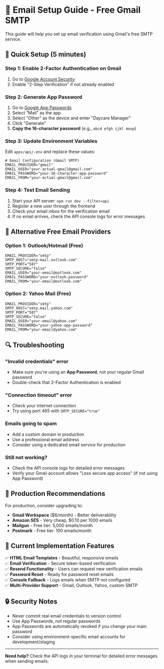 # 📧 Email Setup Guide - Free Gmail SMTP

This guide will help you set up email verification using Gmail's free SMTP service.

## 🔧 Quick Setup (5 minutes)

### Step 1: Enable 2-Factor Authentication on Gmail
1. Go to [Google Account Security](https://myaccount.google.com/security)
2. Enable "2-Step Verification" if not already enabled

### Step 2: Generate App Password
1. Go to [Google App Passwords](https://myaccount.google.com/apppasswords)
2. Select "Mail" as the app
3. Select "Other" as the device and enter "Daycare Manager"
4. Click "Generate"
5. **Copy the 16-character password** (e.g., `abcd efgh ijkl mnop`)

### Step 3: Update Environment Variables
Edit `apps/api/.env` and replace these values:

```env
# Email Configuration (Gmail SMTP)
EMAIL_PROVIDER="gmail"
EMAIL_USER="your-actual-gmail@gmail.com"
EMAIL_PASSWORD="your-16-character-app-password"
EMAIL_FROM="your-actual-gmail@gmail.com"
```

### Step 4: Test Email Sending
1. Start your API server: `npm run dev --filter=api`
2. Register a new user through the frontend
3. Check your email inbox for the verification email
4. If no email arrives, check the API console logs for error messages

## 🎯 Alternative Free Email Providers

### Option 1: Outlook/Hotmail (Free)
```env
EMAIL_PROVIDER="smtp"
SMTP_HOST="smtp-mail.outlook.com"
SMTP_PORT="587"
SMTP_SECURE="false"
EMAIL_USER="your-email@outlook.com"
EMAIL_PASSWORD="your-outlook-password"
EMAIL_FROM="your-email@outlook.com"
```

### Option 2: Yahoo Mail (Free)
```env
EMAIL_PROVIDER="smtp"
SMTP_HOST="smtp.mail.yahoo.com"
SMTP_PORT="587" 
SMTP_SECURE="false"
EMAIL_USER="your-email@yahoo.com"
EMAIL_PASSWORD="your-yahoo-app-password"
EMAIL_FROM="your-email@yahoo.com"
```

## 🔍 Troubleshooting

### "Invalid credentials" error
- Make sure you're using an **App Password**, not your regular Gmail password
- Double-check that 2-Factor Authentication is enabled

### "Connection timeout" error
- Check your internet connection
- Try using port 465 with `SMTP_SECURE="true"`

### Emails going to spam
- Add a custom domain in production
- Use a professional email address
- Consider using a dedicated email service for production

### Still not working?
- Check the API console logs for detailed error messages
- Verify your Gmail account allows "Less secure app access" (if not using App Password)

## 🚀 Production Recommendations

For production, consider upgrading to:
- **Gmail Workspace** ($6/month) - Better deliverability
- **Amazon SES** - Very cheap, $0.10 per 1000 emails
- **Mailgun** - Free tier: 5,000 emails/month
- **Postmark** - Free tier: 100 emails/month

## 📝 Current Implementation Features

✅ **HTML Email Templates** - Beautiful, responsive emails  
✅ **Email Verification** - Secure token-based verification  
✅ **Resend Functionality** - Users can request new verification emails  
✅ **Password Reset** - Ready for password reset emails  
✅ **Console Fallback** - Logs emails when SMTP not configured  
✅ **Multi-Provider Support** - Gmail, Outlook, Yahoo, custom SMTP  

## 🔒 Security Notes

- Never commit real email credentials to version control
- Use App Passwords, not regular passwords
- App Passwords are automatically revoked if you change your main password
- Consider using environment-specific email accounts for development/staging

---

**Need help?** Check the API logs in your terminal for detailed error messages when sending emails.